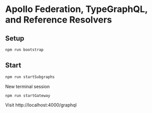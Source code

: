 # Apollo Federation, TypeGraphQL, and Reference Resolvers 

## Setup

```bash
npm run bootstrap
```

## Start

```bash
npm run startSubgraphs
```

New terminal session

```bash
npm run startGateway
```

Visit http://localhost:4000/graphql